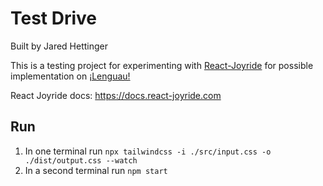 # Test Drive

Built by Jared Hettinger

This is a testing project for experimenting with [React-Joyride](https://github.com/gilbarbara/react-joyride) for possible implementation on [¡Lenguau!](https://lenguau.com)

React Joyride docs: https://docs.react-joyride.com

## Run

1. In one terminal run `npx tailwindcss -i ./src/input.css -o ./dist/output.css --watch`
1. In a second terminal run `npm start`
